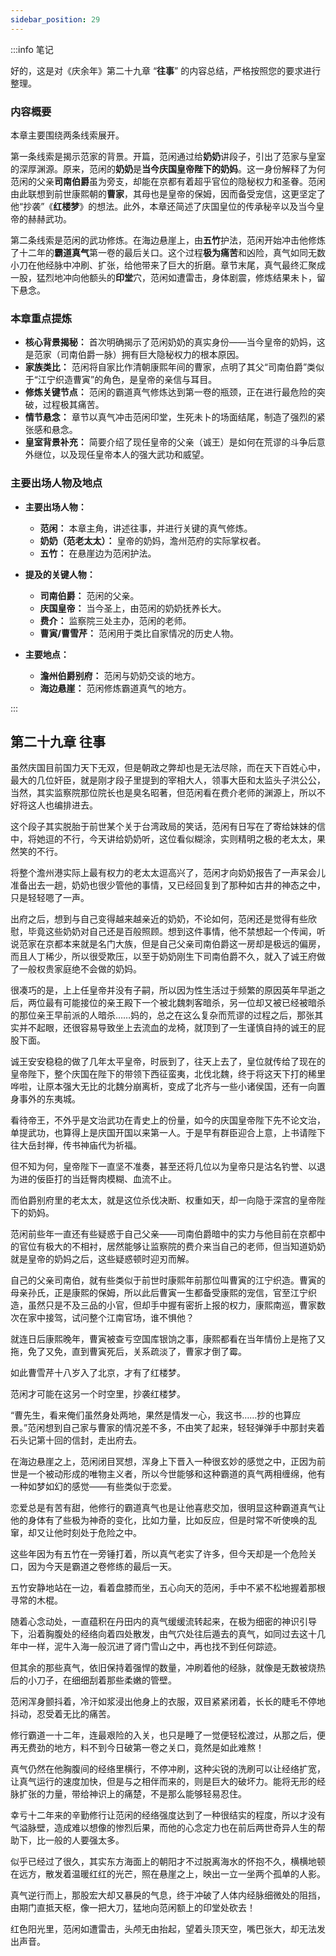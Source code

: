 ```yaml
---
sidebar_position: 29
---
```


:::info 笔记

好的，这是对《庆余年》第二十九章 “**往事**” 的内容总结，严格按照您的要求进行整理。

### **内容概要**

本章主要围绕两条线索展开。

第一条线索是揭示范家的背景。开篇，范闲通过给**奶奶**讲段子，引出了范家与皇室的深厚渊源。原来，范闲的**奶奶**是**当今庆国皇帝陛下的奶妈**。这一身份解释了为何范闲的父亲**司南伯爵**虽为旁支，却能在京都有着超乎官位的隐秘权力和圣眷。范闲由此联想到前世康熙朝的**曹家**，其母也是皇帝的保姆，因而备受宠信，这更坚定了他“抄袭”《**红楼梦**》的想法。此外，本章还简述了庆国皇位的传承秘辛以及当今皇帝的赫赫武功。

第二条线索是范闲的武功修炼。在海边悬崖上，由**五竹**护法，范闲开始冲击他修炼了十二年的**霸道真气**第一卷的最后关口。这个过程**极为痛苦**和凶险，真气如同无数小刀在他经脉中冲刷、扩张，给他带来了巨大的折磨。章节末尾，真气最终汇聚成一股，猛烈地冲向他额头的**印堂**穴，范闲如遭雷击，身体剧震，修炼结果未卜，留下悬念。

### **本章重点提炼**

*   **核心背景揭秘：** 首次明确揭示了范闲奶奶的真实身份——当今皇帝的奶妈，这是范家（司南伯爵一脉）拥有巨大隐秘权力的根本原因。
*   **家族类比：** 范闲将自家比作清朝康熙年间的曹家，点明了其父“司南伯爵”类似于“江宁织造曹寅”的角色，是皇帝的亲信与耳目。
*   **修炼关键节点：** 范闲的霸道真气修炼达到第一卷的瓶颈，正在进行最危险的突破，过程极其痛苦。
*   **情节悬念：** 章节以真气冲击范闲印堂，生死未卜的场面结尾，制造了强烈的紧张感和悬念。
*   **皇室背景补充：** 简要介绍了现任皇帝的父亲（诚王）是如何在荒谬的斗争后意外继位，以及现任皇帝本人的强大武功和威望。

### **主要出场人物及地点**

*   **主要出场人物：**
    *   **范闲：** 本章主角，讲述往事，并进行关键的真气修炼。
    *   **奶奶（范老太太）：** 皇帝的奶妈，澹州范府的实际掌权者。
    *   **五竹：** 在悬崖边为范闲护法。

*   **提及的关键人物：**
    *   **司南伯爵：** 范闲的父亲。
    *   **庆国皇帝：** 当今圣上，由范闲的奶奶抚养长大。
    *   **费介：** 监察院三处主办，范闲的老师。
    *   **曹寅/曹雪芹：** 范闲用于类比自家情况的历史人物。

*   **主要地点：**
    *   **澹州伯爵别府：** 范闲与奶奶交谈的地方。
    *   **海边悬崖：** 范闲修炼霸道真气的地方。

:::

## 第二十九章 **往事**

虽然庆国目前国力天下无双，但是朝政之弊却也是无法尽除，而在天下百姓心中，最大的几位奸臣，就是刚才段子里提到的宰相大人，领事大臣和太监头子洪公公，当然，其实监察院那位院长也是臭名昭著，但范闲看在费介老师的渊源上，所以不好将这人也编排进去。

这个段子其实脱胎于前世某个关于台湾政局的笑话，范闲有日写在了寄给妹妹的信中，将她逗的不行，今天讲给奶奶听，这位看似糊涂，实则精明之极的老太太，果然笑的不行。

将整个澹州港实际上最有权力的老太太逗高兴了，范闲才向奶奶报告了一声呆会儿准备出去一趟，奶奶也很少管他的事情，又已经回复到了那种如古井的神态之中，只是轻轻嗯了一声。

出府之后，想到与自己变得越来越亲近的奶奶，不论如何，范闲还是觉得有些欣慰，毕竟这些奶奶对自己还是百般照顾。想到这件事情，他不禁想起一个传闻，听说范家在京都本来就是名门大族，但是自己父亲司南伯爵这一房却是极远的偏房，而且人丁稀少，所以很受欺压，以至于奶奶刚生下司南伯爵不久，就入了诚王府做了一般权贵家庭绝不会做的奶妈。

很凑巧的是，上上任皇帝并没有子嗣，所以因为性生活过于频繁的原因英年早逝之后，两位最有可能接位的亲王殿下一个被北魏刺客暗杀，另一位却又被已经被暗杀的那位亲王早前派的人暗杀……妈的，总之在这么复杂而荒谬的过程之后，那张其实并不起眼，还很容易导致坐上去流血的龙椅，就顶到了一生谨慎自持的诚王的屁股下面。

诚王安安稳稳的做了几年太平皇帝，时辰到了，往天上去了，皇位就传给了现在的皇帝陛下，整个庆国在陛下的带领下西征蛮夷，北伐北魏，终于将这天下打的稀里哗啦，让原本强大无比的北魏分崩离析，变成了北齐与一些小诸侯国，还有一向置身事外的东夷城。

看待帝王，不外乎是文治武功在青史上的份量，如今的庆国皇帝陛下先不论文治，单提武功，也算得上是庆国开国以来第一人。于是早有群臣迎合上意，上书请陛下往大岳封禅，传书神庙代为祈福。

但不知为何，皇帝陛下一直坚不准奏，甚至还将几位以为皇帝只是沽名钓誉、以退为进的佞臣打的当廷臀肉模糊、血流不止。

而伯爵别府里的老太太，就是这位杀伐决断、权重如天，却一向隐于深宫的皇帝陛下的奶妈。

范闲前些年一直还有些疑惑于自己父亲——司南伯爵暗中的实力与他目前在京都中的官位有极大的不相衬，居然能够让监察院的费介来当自己的老师，但当知道奶奶就是皇帝的奶妈之后，这些疑惑顿时迎刃而解。

自己的父亲司南伯，就有些类似于前世时康熙年前那位叫曹寅的江宁织造。曹寅的母亲孙氏，正是康熙的保姆，所以此后曹寅一生都备受康熙的宠信，官至江宁织造，虽然只是不及三品的小官，但却手中握有密折上报的权力，康熙南巡，曹家数次在家中接驾，试问整个江南官场，谁不惧他？

就连日后康熙晚年，曹寅被查亏空国库银饷之事，康熙都看在当年情份上是拖了又拖，免了又免，直到曹寅死后，关系疏淡了，曹家才倒了霉。

如此曹雪芹十八岁入了北京，才有了红楼梦。

范闲才可能在这另一个时空里，抄袭红楼梦。

“曹先生，看来俺们虽然身处两地，果然是情发一心，我这书……抄的也算应景。”范闲想到自己家与曹家的情况差不多，不由笑了起来，轻轻弹弹手中那封夹着石头记第十回的信封，走出府去。

在海边悬崖之上，范闲闭目冥想，浑身上下晋入一种很玄妙的感觉之中，正因为前世是一个被动形成的唯物主义者，所以今世能够和这种霸道的真气两相缠绵，他有一种如梦如幻的感觉——有些类似于恋爱。

恋爱总是有苦有甜，他修行的霸道真气也是让他喜悲交加，很明显这种霸道真气让他的身体有了些极为神奇的变化，比如力量，比如反应，但是时常不听使唤的乱窜，却又让他时刻处于危险之中。

这些年因为有五竹在一旁锤打着，所以真气老实了许多，但今天却是一个危险关口，因为今天是霸道之卷修练的最后一天。

五竹安静地站在一边，看着盘膝而坐，五心向天的范闲，手中不紧不松地握着那根寻常的木棍。

随着心念动处，一直蕴积在丹田内的真气缓缓流转起来，在极为细密的神识引导下，沿着胸腹处的经络向着四处散发，由气穴处往后遁去的真气，如同过去这十几年中一样，泥牛入海一般沉进了肾门雪山之中，再也找不到任何踪迹。

但其余的那些真气，依旧保持着强悍的数量，冲刷着他的经脉，就像是无数被烧热后的小刀子，在细细刮着那些柔嫩的管壁。

范闲浑身颤抖着，冷汗如浆浸出他身上的衣服，双目紧紧闭着，长长的睫毛不停地抖动，忍受着无比的痛苦。

修行霸道一十二年，连最艰险的入关，也只是睡了一觉便轻松渡过，从那之后，便再无费劲的地方，料不到今日破第一卷之关口，竟然是如此难熬！

真气仍然在他胸腹间的经络里横行，不停冲刷，这种尖锐的洗刷可以让经络扩宽，让真气运行的速度加快，但是与之相伴而来的，则是巨大的破坏力。能将无形的经脉扩张的力量，带给神识上的痛楚，不是那么能够轻易忍住。

幸亏十二年来的辛勤修行让范闲的经络强度达到了一种很结实的程度，所以才没有气溢脉壁，造成难以想像的惨烈后果，而他的心念定力也在前后两世奇异人生的帮助下，比一般的人要强太多。

似乎已经过了很久，其实东方海面上的朝阳才不过脱离海水的怀抱不久，横横地顿在远方，散发着温暖红红的光芒，照在悬崖之上，映出一立一坐两个孤单的人影。

真气逆行而上，那股宏大却又暴戾的气息，终于冲破了人体内经脉细微处的阻挡，由期门直抵天枢，像一把大刀，猛地向范闲额上的印堂处砍去！

红色阳光里，范闲如遭雷击，头颅无由抬起，望着头顶天空，嘴巴张大，却无法发出声音。

